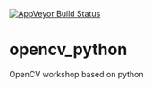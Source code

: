 
[![AppVeyor Build Status](https://ci.appveyor.com/api/projects/status/github/pirahansiah/opencv-python?branch=master&svg=true)](https://ci.appveyor.com/project/pirahansiah/opencv-python)


# opencv_python
OpenCV workshop based on python 

